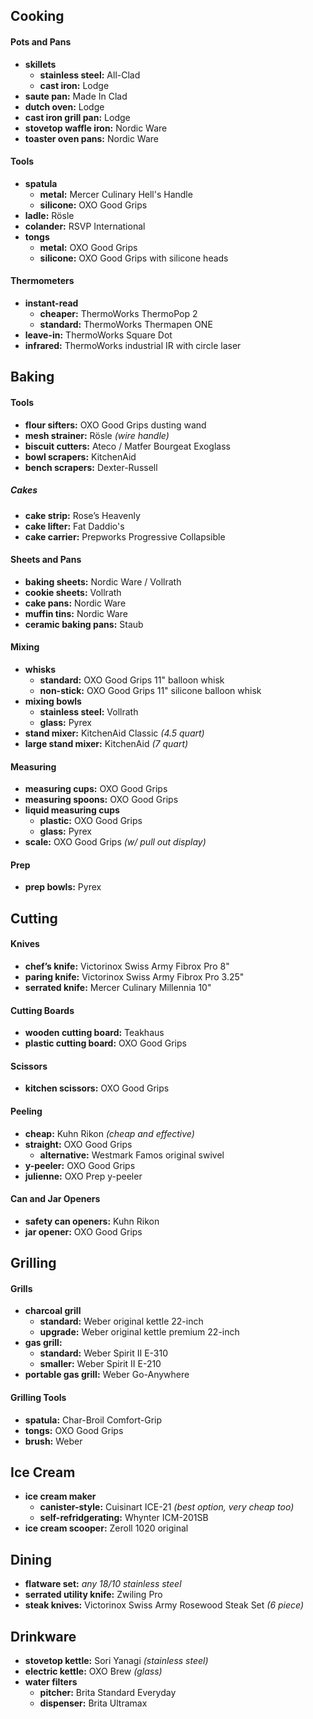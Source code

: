 ## Cooking

#### Pots and Pans

- **skillets** 
	- **stainless steel:** All-Clad
	- **cast iron:** Lodge
- **saute pan:** Made In Clad
- **dutch oven:** Lodge 
- **cast iron grill pan:** Lodge
- **stovetop waffle iron:** Nordic Ware
- **toaster oven pans:** Nordic Ware

#### Tools

- **spatula** 
	- **metal:** Mercer Culinary Hell's Handle
	- **silicone:** OXO Good Grips
- **ladle:** Rösle
- **colander:** RSVP International
- **tongs** 
	- **metal:** OXO Good Grips
	- **silicone:** OXO Good Grips with silicone heads

#### Thermometers

- **instant-read** 
	- **cheaper:** ThermoWorks ThermoPop 2
	- **standard:** ThermoWorks Thermapen ONE
- **leave-in:** ThermoWorks Square Dot
- **infrared:** ThermoWorks industrial IR with circle laser

## Baking

#### Tools

- **flour sifters:** OXO Good Grips dusting wand
- **mesh strainer:** Rösle *(wire handle)*
- **biscuit cutters:** Ateco / Matfer Bourgeat Exoglass 
- **bowl scrapers:** KitchenAid
- **bench scrapers:** Dexter-Russell

##### Cakes

- **cake strip:** Rose’s Heavenly
- **cake lifter:** Fat Daddio's
- **cake carrier:** Prepworks Progressive Collapsible

#### Sheets and Pans

- **baking sheets:** Nordic Ware / Vollrath
- **cookie sheets:** Vollrath
- **cake pans:** Nordic Ware
- **muffin tins:** Nordic Ware
- **ceramic baking pans:** Staub

#### Mixing

- **whisks** 
	- **standard:** OXO Good Grips 11" balloon whisk
	- **non-stick:** OXO Good Grips 11" silicone balloon whisk
- **mixing bowls** 
	- **stainless steel:** Vollrath
	- **glass:** Pyrex
- **stand mixer:** KitchenAid Classic *(4.5 quart)* 
- **large stand mixer:** KitchenAid *(7 quart)*

#### Measuring

- **measuring cups:** OXO Good Grips
- **measuring spoons:** OXO Good Grips
- **liquid measuring cups** 
	- **plastic:** OXO Good Grips
	- **glass:** Pyrex
- **scale:** OXO Good Grips *(w/ pull out display)*

#### Prep

- **prep bowls:** Pyrex

## Cutting

#### Knives

- **chef’s knife:** Victorinox Swiss Army Fibrox Pro 8"
- **paring knife:** Victorinox Swiss Army Fibrox Pro 3.25"
- **serrated knife:** Mercer Culinary Millennia 10"

#### Cutting Boards

- **wooden cutting board:** Teakhaus
- **plastic cutting board:** OXO Good Grips

#### Scissors

- **kitchen scissors:** OXO Good Grips

#### Peeling

- **cheap:** Kuhn Rikon *(cheap and effective)*
- **straight:** OXO Good Grips
	- **alternative:** Westmark Famos original swivel
- **y-peeler:** OXO Good Grips
- **julienne:** OXO Prep y-peeler

#### Can and Jar Openers

- **safety can openers:** Kuhn Rikon
- **jar opener:** OXO Good Grips

## Grilling

#### Grills

- **charcoal grill** 
	- **standard:** Weber original kettle 22-inch
	- **upgrade:** Weber original kettle premium 22-inch
- **gas grill:** 
	- **standard:** Weber Spirit II E-310
	- **smaller:** Weber Spirit II E-210
- **portable gas grill:** Weber Go-Anywhere

#### Grilling Tools

- **spatula:** Char-Broil Comfort-Grip
- **tongs:** OXO Good Grips
- **brush:** Weber

## Ice Cream

- **ice cream maker** 
	- **canister-style:** Cuisinart ICE-21 *(best option, very cheap too)*
	- **self-refridgerating:** Whynter ICM-201SB
- **ice cream scooper:** Zeroll 1020 original 

## Dining

- **flatware set:** *any 18/10 stainless steel*
- **serrated utility knife:** Zwiling Pro
- **steak knives:** Victorinox Swiss Army Rosewood Steak Set *(6 piece)*

## Drinkware

- **stovetop kettle:** Sori Yanagi *(stainless steel)*
- **electric kettle:** OXO Brew *(glass)*
- **water filters**
	- **pitcher:** Brita Standard Everyday
	- **dispenser:** Brita Ultramax